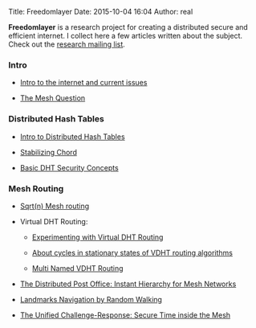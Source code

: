 Title: Freedomlayer
Date: 2015-10-04 16:04
Author: real

**Freedomlayer** is a research project for creating a distributed secure and
efficient internet. I collect here a few articles written about the subject.
Check out the [research mailing list](http://lists.freedomlayer.org).

### Intro

-   [Intro to the internet and current issues](
    {filename}/articles/freedomlayer/intro_internet/intro_internet.mdown)


-   [The Mesh Question](
    {filename}/articles/freedomlayer/mesh_question/mesh_question.mdown)


### Distributed Hash Tables


-   [Intro to Distributed Hash Tables](
    {filename}/articles/freedomlayer/dht_intro/dht_intro.mdown)

-   [Stabilizing Chord](
    {filename}/articles/freedomlayer/chord_stabilize/chord_stabilize.mdown)

-   [Basic DHT Security Concepts](
    {filename}/articles/freedomlayer/dht_basic_security/dht_basic_security.mdown)


### Mesh Routing

-   [Sqrt(n) Mesh routing](
    {filename}/articles/freedomlayer/sqrt_n_routing/sqrt_n_routing.mdown)

-   Virtual DHT Routing:
    -   [Experimenting with Virtual DHT Routing](
        {filename}/articles/freedomlayer/exp_virtual_dht_routing/exp_virtual_dht_routing.mdown)

    -   [About cycles in stationary states of VDHT routing algorithms](
        {filename}/articles/freedomlayer/vdht_cycles_rounds/vdht_cycles_rounds.mdown)

    -   [Multi Named VDHT Routing](
        {filename}/articles/freedomlayer/multi_named_vdht_routing/multi_named_vdht_routing.mdown)

-   [The Distributed Post Office: Instant Hierarchy for Mesh Networks](
    {filename}/articles/freedomlayer/dist_post_office/dist_post_office.mdown)

-   [Landmarks Navigation by Random Walking](
    {filename}/articles/freedomlayer/landmarks_navigation_rw/landmarks_navigation_rw.mdown)

-   [The Unified Challenge-Response: Secure Time inside the Mesh](
    {filename}/articles/freedomlayer/unified_challenge_response/unified_challenge_response.mdown)
